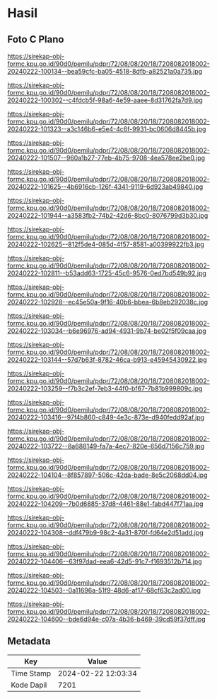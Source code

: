 # Hasil

## Foto C Plano

https://sirekap-obj-formc.kpu.go.id/90d0/pemilu/pdpr/72/08/08/20/18/7208082018002-20240222-100134--bea59cfc-ba05-4518-8dfb-a82521a0a735.jpg

https://sirekap-obj-formc.kpu.go.id/90d0/pemilu/pdpr/72/08/08/20/18/7208082018002-20240222-100302--c4fdcb5f-98a6-4e59-aaee-8d31762fa7d9.jpg

https://sirekap-obj-formc.kpu.go.id/90d0/pemilu/pdpr/72/08/08/20/18/7208082018002-20240222-101323--a3c146b6-e5e4-4c6f-9931-bc0606d8445b.jpg

https://sirekap-obj-formc.kpu.go.id/90d0/pemilu/pdpr/72/08/08/20/18/7208082018002-20240222-101507--960a1b27-77eb-4b75-9708-4ea578ee2be0.jpg

https://sirekap-obj-formc.kpu.go.id/90d0/pemilu/pdpr/72/08/08/20/18/7208082018002-20240222-101625--4b6916cb-126f-4341-9119-6d923ab49840.jpg

https://sirekap-obj-formc.kpu.go.id/90d0/pemilu/pdpr/72/08/08/20/18/7208082018002-20240222-101944--a3583fb2-74b2-42d6-8bc0-8076799d3b30.jpg

https://sirekap-obj-formc.kpu.go.id/90d0/pemilu/pdpr/72/08/08/20/18/7208082018002-20240222-102625--812f5de4-085d-4f57-8581-a00399922fb3.jpg

https://sirekap-obj-formc.kpu.go.id/90d0/pemilu/pdpr/72/08/08/20/18/7208082018002-20240222-102811--b53add63-1725-45c6-9576-0ed7bd549b92.jpg

https://sirekap-obj-formc.kpu.go.id/90d0/pemilu/pdpr/72/08/08/20/18/7208082018002-20240222-102928--ec45e50a-9f16-40b6-bbea-6b8eb292038c.jpg

https://sirekap-obj-formc.kpu.go.id/90d0/pemilu/pdpr/72/08/08/20/18/7208082018002-20240222-103034--b6e96976-ad94-4931-9b74-be02f5f09caa.jpg

https://sirekap-obj-formc.kpu.go.id/90d0/pemilu/pdpr/72/08/08/20/18/7208082018002-20240222-103144--57d7b63f-8782-46ca-b913-e45945430922.jpg

https://sirekap-obj-formc.kpu.go.id/90d0/pemilu/pdpr/72/08/08/20/18/7208082018002-20240222-103259--f7b3c2ef-7eb3-44f0-bf67-7b81b999809c.jpg

https://sirekap-obj-formc.kpu.go.id/90d0/pemilu/pdpr/72/08/08/20/18/7208082018002-20240222-103416--97f4b860-c849-4e3c-873e-d940fedd92af.jpg

https://sirekap-obj-formc.kpu.go.id/90d0/pemilu/pdpr/72/08/08/20/18/7208082018002-20240222-103722--8a688149-fa7a-4ec7-820e-656d7156c759.jpg

https://sirekap-obj-formc.kpu.go.id/90d0/pemilu/pdpr/72/08/08/20/18/7208082018002-20240222-104104--8f857897-506c-42da-bade-8e5c2068dd04.jpg

https://sirekap-obj-formc.kpu.go.id/90d0/pemilu/pdpr/72/08/08/20/18/7208082018002-20240222-104209--7b0d6885-37d8-4461-88e1-fabd447f71aa.jpg

https://sirekap-obj-formc.kpu.go.id/90d0/pemilu/pdpr/72/08/08/20/18/7208082018002-20240222-104308--ddf479b9-98c2-4a31-870f-fd64e2d51add.jpg

https://sirekap-obj-formc.kpu.go.id/90d0/pemilu/pdpr/72/08/08/20/18/7208082018002-20240222-104406--63f97dad-eea6-42d5-91c7-f1693512b714.jpg

https://sirekap-obj-formc.kpu.go.id/90d0/pemilu/pdpr/72/08/08/20/18/7208082018002-20240222-104503--0a11696a-51f9-48d6-af17-68cf63c2ad00.jpg

https://sirekap-obj-formc.kpu.go.id/90d0/pemilu/pdpr/72/08/08/20/18/7208082018002-20240222-104600--bde6d94e-c07a-4b36-b469-39cd59f37dff.jpg


## Metadata

| Key        | Value               |
| ---------- | ------------------- |
| Time Stamp | 2024-02-22 12:03:34 |
| Kode Dapil | 7201                |



